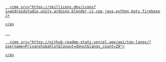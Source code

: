 <!-- Add this style block at the top of your README.md file -->
<style>
  .top-aligned {
    vertical-align: top;
  }
</style>

<p align="center">

  <div class="top-aligned">
    <a href="https://skillicons.dev">

      <img src="https://skillicons.dev/icons?i=androidstudio,unity,arduino,blender,cs,cpp,java,python,bots,firebase,git,github,mysql,js,html,css&perline=4" />

    </a>
  </div>

  <!-- Add space between <a> elements -->
  &nbsp;&nbsp;&nbsp;&nbsp;

  <div class="top-aligned">
    <a href="https://skillicons.dev">

      <img src="https://github-readme-stats.vercel.app/api/top-langs/?username=PriyanshuGahlot&layout=donut&langs_count=20">

    </a>
  </div>

</p>
